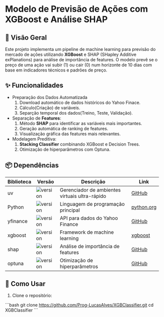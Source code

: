 # Modelo de Previsão de Ações com XGBoost e Análise SHAP

## 📌 Visão Geral

Este projeto implementa um pipeline de machine learning para previsão do mercado de ações utilizando **XGBoost** e SHAP (SHapley Additive exPlanations) para análise de importância de features. O modelo prevê se o preço de uma ação vai subir (1) ou cair (0) num horizonte de 10 dias com base em indicadores técnicos e padrões de preço.

## ✨ Funcionalidades

- Preparação dos Dados Automatizada
    1. Download automático de dados históricos do Yahoo Finace.
    2. Cálculo(Criação) de variáveis.
    3. Separção temporal dos dados(Treino, Teste, Validação).
- Separação de **Features**:
    1. Método **SHAP** para identificar as variáveis mais importantes.
    2. Geração automática de ranking de features.
    3. Visualização gráfica das features mais relevantes.
- Modelagem Preditiva:
    1. **Stacking Classifier** combinando XGBoost e Decision Trees.
    2. Otimização de hiperparâmetros com Optuna.


## 📦 Dependências

| Biblioteca | Versão | Descrição | Link |
| --------------------- | ------ | --------- | ---- |
| uv | ![version](https://img.shields.io/badge/0.1.0-blue) | Gerenciador de ambientes virtuais ultra-rápido | [GitHub](https://github.com/astral-sh/uv) |
| Python | ![version](https://img.shields.io/badge/3.12.4-red) | Linguagem de programação principal | [python.org](https://www.python.org/) |
| yfinance | ![version](https://img.shields.io/badge/0.2.64-green) | API para dados do Yahoo Finance | [GitHub](https://github.com/ranaroussi/yfinance) |
| xgboost | ![version](https://img.shields.io/badge/3.0.2-yellon) | Framework de machine learning | [xgboost](https://xgboost.readthedocs.io/en/stable/#) |
| shap | ![version](https://img.shields.io/badge/0.48.0-orange) | Análise de importância de features | [GitHub](https://github.com/shap/shap) |
| optuna | ![version](https://img.shields.io/badge/Optuna-3.4.0-blueviolet) | Otimização de hiperparâmetros | [GitHub](https://github.com/optuna/optuna) |

## 🚀 Como Usar

1. Clone o repositório:

´´´bash
git clone https://github.com/Prog-LucasAlves/XGBClassifier.git
cd XGBClassifier
´´´
